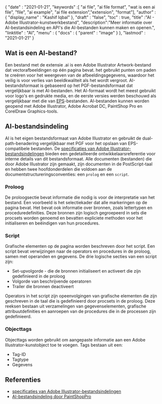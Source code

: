 {
  "date" : "2021-01-21",
  "keywords" :[ "ai file", "ai file format", "wat is een ai file", "file", "ai example", "ai file extension","extension", "format"],
  "author" : {
    "display_name" : "Kashif Iqbal"
},
  "draft" : "false",
  "toc" : true,
  "title" :"AI - Adobe Illustrator-kunstwerkbestand",
  "description":"Meer informatie over AI-bestandsindeling en API's die AI-bestanden kunnen maken en openen.",
  "linktitle" : "AI",
  "menu" : {
    "docs" : {
      "parent" : "image"
}
},
  "lastmod" : "2021-01-21"
}

## Wat is een AI-bestand?

Een bestand met de extensie .ai is een Adobe Illustrator Artwork-bestand dat vectorafbeeldingen op één pagina bevat. het gebruikt punten om paden te creëren voor het weergeven van de afbeeldingsgegevens, waardoor het veilig is voor verlies van beeldkwaliteit als het wordt vergroot. AI-bestandsformaat is gebaseerd op het PGF-bestandsformaat dat vergelijkbaar is met AI-bestanden. Het AI-formaat wordt het meest gebruikt voor logo's en gedrukte media, en de eerste versies werden beschouwd als vergelijkbaar met die van [EPS](/nl/page-description-language/eps/)-bestanden. AI-bestanden kunnen worden geopend met Adobe Illustrator, Adobe Acrobat DC, PaintShop Pro en CorelDraw Graphics-tools.

## AI-bestandsindeling

AI is het eigen bestandsformaat van Adobe Illustrator en gebruikt de dual-path-benadering vergelijkbaar met PGF voor het opslaan van EPS-compatibele bestanden. De [specificaties van Adobe Illustrator-bestandsindelingen](https://web.archive.org/web/20150906044646/http://partners.adobe.com/public/developer/en/illustrator/sdk/AI7FileFormat.pdf) bieden een gedetailleerde ontwikkelaarsreferentie voor interne details van dit bestandsformaat. Alle documenten (bestanden) die door Adobe Illustrator zijn gemaakt, zijn documenten in de PostScript-taal en hebben twee hoofdonderdelen die voldoen aan de documentstructureringsconventies: een `prolog` en een `script`.

### Proloog

De proloogsectie bevat informatie die nodig is voor de interpretatie van het bestand. Een voorbeeld is het selectiekader dat alle markeringen op de pagina bevat. Het bevat ook informatie over bronnen, zoals lettertypen en proceduredefinities. Deze bronnen zijn logisch gegroepeerd in sets die procsets worden genoemd en bevatten expliciete methoden voor het initialiseren en beëindigen van hun procedures.

### Script

Grafische elementen op de pagina worden beschreven door het script. Een script bevat verwijzingen naar de operators en procedures in de proloog, samen met operanden en gegevens. De drie logische secties van een script zijn:

* Set-upvolgorde - die de bronnen initialiseert en activeert die zijn gedefinieerd in de proloog
* Volgorde van beschrijvende operatoren
* Trailer die bronnen deactiveert

Operators in het script zijn opeenvolgingen van grafische elementen die zijn geschreven in de taal die is gedefinieerd door procsets in de proloog. Deze reeksen bestaan uit verzamelingen van gegevenselementen, grafische attribuutdefinities en aanroepen van de procedures die in de processen zijn gedefinieerd.

### Objecttags

Objecttags worden gebruikt om aangepaste informatie aan een Adobe Illustrator-kunstobject toe te voegen. Tags bestaan uit een:

* Tag-ID
* Tagtype
* Gegevens

## Referenties
* [specificaties van Adobe Illustrator-bestandsindelingen](https://web.archive.org/web/20150906044646/http://partners.adobe.com/public/developer/en/illustrator/sdk/AI7FileFormat.pdf)
* [AI-bestandsindeling door PaintShopPro](https://www.paintshoppro.com/en/pages/ai-file/)

